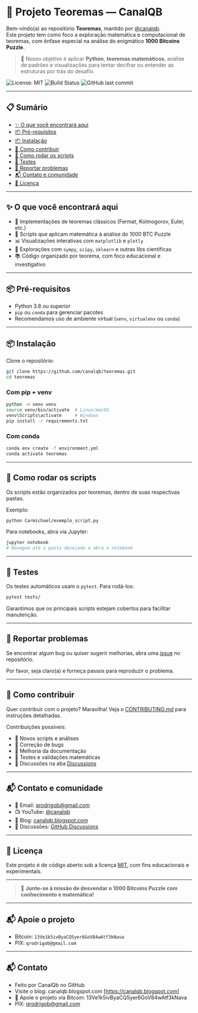 # 🧠 Projeto Teoremas — CanalQB

Bem-vindo(a) ao repositório **Teoremas**, mantido por [@canalqb](https://www.youtube.com/@canalqb).  
Este projeto tem como foco a exploração matemática e computacional de teoremas, com ênfase especial na análise do enigmático **1000 Bitcoins Puzzle**.

> 📌 Nosso objetivo é aplicar **Python**, **teoremas matemáticos**, análise de padrões e visualizações para tentar decifrar ou entender as estruturas por trás do desafio.

![License: MIT](https://img.shields.io/badge/License-MIT-green.svg)
![Build Status](https://github.com/canalqb/teoremas/actions/workflows/python-package-conda.yml/badge.svg)
![GitHub last commit](https://img.shields.io/github/last-commit/canalqb/teoremas)

---

## 📋 Sumário

- [✨ O que você encontrará aqui](#-o-que-você-encontrará-aqui)  
- [📦 Pré-requisitos](#-pré-requisitos)  
- [📦 Instalação](#-instalação)  
- [🚀 Como contribuir](#-como-contribuir)  
- [🚀 Como rodar os scripts](#-como-rodar-os-scripts)  
- [🧪 Testes](#-testes)  
- [🐛 Reportar problemas](#-reportar-problemas)  
- [📬 Contato e comunidade](#-contato-e-comunidade)  
- [📄 Licença](#-licença)

---

## ✨ O que você encontrará aqui

- 🧮 Implementações de teoremas clássicos (Fermat, Kolmogorov, Euler, etc.)  
- 🧩 Scripts que aplicam matemática à análise do 1000 BTC Puzzle  
- 📊 Visualizações interativas com `matplotlib` e `plotly`  
- 🧠 Explorações com `sympy`, `scipy`, `sklearn` e outras libs científicas  
- 📚 Código organizado por teorema, com foco educacional e investigativo  

---

## 📦 Pré-requisitos

- Python 3.8 ou superior  
- `pip` ou `conda` para gerenciar pacotes  
- Recomendamos uso de ambiente virtual (`venv`, `virtualenv` ou `conda`)

---

## 📦 Instalação

Clone o repositório:

```bash
git clone https://github.com/canalqb/teoremas.git
cd teoremas
````

### Com pip + venv

```bash
python -m venv venv
source venv/bin/activate  # Linux/macOS
venv\Scripts\activate     # Windows
pip install -r requirements.txt
```

### Com conda

```bash
conda env create -f environment.yml
conda activate teoremas
```

---

## 🚀 Como rodar os scripts

Os scripts estão organizados por teoremas, dentro de suas respectivas pastas.

Exemplo:

```bash
python Carmichael/exemplo_script.py
```

Para notebooks, abra via Jupyter:

```bash
jupyter notebook
# Navegue até a pasta desejada e abra o notebook
```

---

## 🧪 Testes

Os testes automáticos usam o `pytest`. Para rodá-los:

```bash
pytest tests/
```

Garantimos que os principais scripts estejam cobertos para facilitar manutenção.

---

## 🐛 Reportar problemas

Se encontrar algum bug ou quiser sugerir melhorias, abra uma [issue](https://github.com/canalqb/teoremas/issues) no repositório.

Por favor, seja claro(a) e forneça passos para reproduzir o problema.

---

## 🚀 Como contribuir

Quer contribuir com o projeto? Maravilha!
Veja o [CONTRIBUTING.md](CONTRIBUTING.md) para instruções detalhadas.

Contribuições possíveis:

* 🧠 Novos scripts e análises
* 🐞 Correção de bugs
* 📜 Melhoria da documentação
* 🧪 Testes e validações matemáticas
* 🤝 Discussões na aba [Discussions](https://github.com/canalqb/teoremas/discussions)

---

## 📬 Contato e comunidade

* 📧 Email: [qrodrigob@gmail.com](mailto:qrodrigob@gmail.com)
* 📺 YouTube: [@canalqb](https://www.youtube.com/@canalqb)
* 📝 Blog: [canalqb.blogspot.com](https://canalqb.blogspot.com)
* 💬 Discussões: [GitHub Discussions](https://github.com/canalqb/teoremas/discussions)

---

## 📄 Licença

Este projeto é de código aberto sob a licença [MIT](LICENSE), com fins educacionais e experimentais.

---

> 🎯 **Junte-se à missão de desvendar o 1000 Bitcoins Puzzle com conhecimento e matemática!**

---

## 📬 Apoie o projeto

* Bitcoin: `13Ve1k5ivByaCQ5yer6GoV84wAtf3kNava`
* PIX: `qrodrigob@gmail.com`
 

---
  
## 📬 Contato

* Feito por CanalQb no GitHub 
* Visite o blog: canalqb.blogspot.com [https://canalqb.blogspot.com]
* 💸 Apoie o projeto via Bitcoin: 13Ve1k5ivByaCQ5yer6GoV84wAtf3kNava
* PIX: qrodrigob@gmail.com
